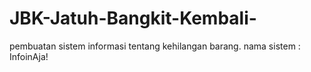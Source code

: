 # JBK-Jatuh-Bangkit-Kembali-
pembuatan sistem informasi tentang kehilangan barang. nama sistem : InfoinAja!
